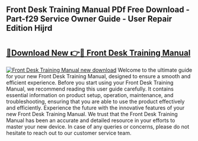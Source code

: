 ## Front Desk Training Manual PDf Free Download - Part-f29 Service Owner Guide - User Repair Edition Hijrd

# <h2><a href="http://bc15809.oget.top/?id=Front+Desk+Training+Manual">🔗Download New 👉🔴 Front Desk Training Manual</a></h2>

[![Front Desk Training Manual new download](https://i.imgur.com/5g1atiW.png)](http://bc15809.oget.top/?id=Front+Desk+Training+Manual)
Welcome to the ultimate guide for your new Front Desk Training Manual, designed to ensure a smooth and efficient experience. Before you start using your Front Desk Training Manual, we recommend reading this user guide carefully. It contains essential information on product setup, operation, maintenance, and troubleshooting, ensuring that you are able to use the product effectively and efficiently. Experience the future with the innovative features of your new Front Desk Training Manual. We trust that the Front Desk Training Manual has been an accurate and detailed resource in your efforts to master your new device. In case of any queries or concerns, please do not hesitate to reach out to our customer service team.
